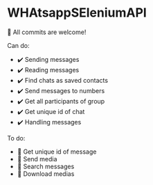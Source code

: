 # WHAtsappSEleniumAPI
📢 All commits are welcome!

Can do:
- ✔️ Sending messages
- ✔️ Reading messages
- ✔️ Find chats as saved contacts
- ✔️ Send messages to numbers
- ✔️ Get all participants of group
- ✔️ Get unique id of chat
- ✔️ Handling messages

To do:
- 📝 Get unique id of message
- 📝 Send media
- 📝 Search messages
- 📝 Download medias
